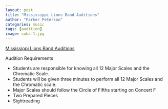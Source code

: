 ```yaml
---
layout: post
title: "Mississippi Lions Band Auditions"
author: "Parker Peterson"
categories: music
tags: [audition]
image: cuba-1.jpg
---
```


[Mississippi Lions Band Auditions](https://www.misslionsband.org/)

Audition Requirements
 - Students are responsible for knowing all 12 Major Scales and the Chromatic Scale. 
 - Students will be given three minutes to perform all 12 Major Scales and the Chromatic scale. 
 - Major Scales should follow the Circle of Fifths starting on Concert F
 - Two Prepared Pieces
 - Sightreading

